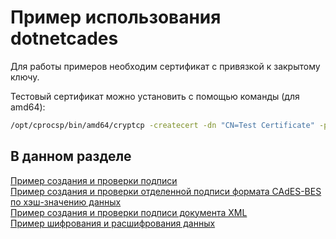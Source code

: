 Пример использования dotnetcades
===
Для работы примеров необходим сертификат с привязкой к закрытому ключу.

Тестовый сертификат можно установить с помощью команды (для amd64):
```bash
/opt/cprocsp/bin/amd64/cryptcp -createcert -dn "CN=Test Certificate" -provtype 80 -cont '\\.\HDIMAGE\test' -ca https://cryptopro.ru/certsrv
```

В данном разделе
---

[Пример создания и проверки подписи](/cades/dotnetcades/dotnetcades-samples/dotnetcades-sign-verify.md)<br>
[Пример создания и проверки отделенной подписи формата CAdES-BES по хэш-значению данных](/cades/dotnetcades/dotnetcades-samples/dotnetcades-signhash-verifyhash.md)<br>
[Пример создания и проверки подписи документа XML](/cades/dotnetcades/dotnetcades-samples/dotnetcades-sign-verify-xml.md)<br>
[Пример шифрования и расшифрования данных](/cades/dotnetcades/dotnetcades-samples/dotnetcades-encrypt-decrypt.md)<br>

